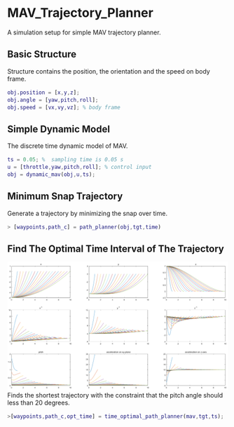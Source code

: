 # MAV_Trajectory_Planner

A simulation setup for simple MAV trajectory planner.

## Basic Structure
Structure contains the position, the orientation and the speed on body frame.
```Matlab
obj.position = [x,y,z];  
obj.angle = [yaw,pitch,roll];
obj.speed = [vx,vy,vz]; % body frame
```
## Simple Dynamic Model
The discrete time dynamic model of MAV.
```Matlab
ts = 0.05; %  sampling time is 0.05 s
u = [throttle,yaw,pitch,roll]; % control input
obj = dynamic_mav(obj,u,ts);
```
## Minimum Snap Trajectory
Generate a trajectory by minimizing the snap over time.
```Matlab
> [waypoints,path_c] = path_planner(obj,tgt,time)  
```
## Find The Optimal Time Interval of The Trajectory
![](images/find_best_time_interval.png)
Finds the shortest trajectory with the constraint that the pitch angle should less than 20 degrees.
```Matlab
>[waypoints,path_c,opt_time] = time_optimal_path_planner(mav,tgt,ts);
```
